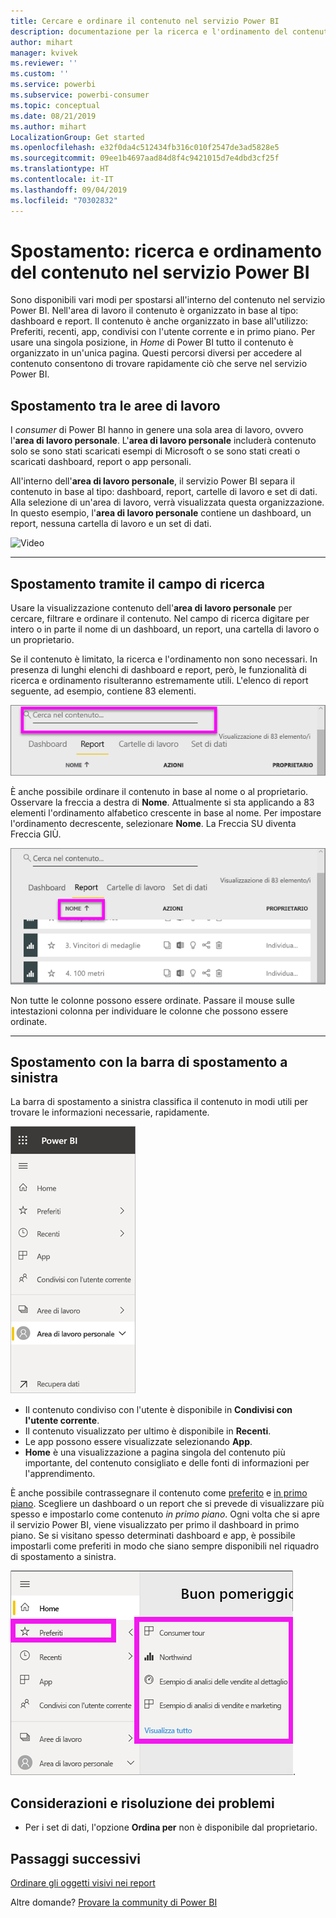 ```yaml
---
title: Cercare e ordinare il contenuto nel servizio Power BI
description: documentazione per la ricerca e l'ordinamento del contenuto nell'area di lavoro personale di Power BI
author: mihart
manager: kvivek
ms.reviewer: ''
ms.custom: ''
ms.service: powerbi
ms.subservice: powerbi-consumer
ms.topic: conceptual
ms.date: 08/21/2019
ms.author: mihart
LocalizationGroup: Get started
ms.openlocfilehash: e32f0da4c512434fb316c010f2547de3ad5828e5
ms.sourcegitcommit: 09ee1b4697aad84d8f4c9421015d7e4dbd3cf25f
ms.translationtype: HT
ms.contentlocale: it-IT
ms.lasthandoff: 09/04/2019
ms.locfileid: "70302832"
---
```

# <a name="navigation-searching-finding-and-sorting-content-in-power-bi-service"></a>Spostamento: ricerca e ordinamento del contenuto nel servizio Power BI
Sono disponibili vari modi per spostarsi all'interno del contenuto nel servizio Power BI. Nell'area di lavoro il contenuto è organizzato in base al tipo: dashboard e report.  Il contenuto è anche organizzato in base all'utilizzo: Preferiti, recenti, app, condivisi con l'utente corrente e in primo piano. Per usare una singola posizione, in *Home* di Power BI tutto il contenuto è organizzato in un'unica pagina. Questi percorsi diversi per accedere al contenuto consentono di trovare rapidamente ciò che serve nel servizio Power BI.  

## <a name="navigation-within-workspaces"></a>Spostamento tra le aree di lavoro

I *consumer* di Power BI hanno in genere una sola area di lavoro, ovvero l'**area di lavoro personale**. L'**area di lavoro personale** includerà contenuto solo se sono stati scaricati esempi di Microsoft o se sono stati creati o scaricati dashboard, report o app personali.  

All'interno dell'**area di lavoro personale**, il servizio Power BI separa il contenuto in base al tipo: dashboard, report, cartelle di lavoro e set di dati. Alla selezione di un'area di lavoro, verrà visualizzata questa organizzazione. In questo esempio, l'**area di lavoro personale** contiene un dashboard, un report, nessuna cartella di lavoro e un set di dati.

![Video](./media/end-user-search-sort/myworkspace/myworkspace.gif)

________________________________________
## <a name="navigation-using-the-search-field"></a>Spostamento tramite il campo di ricerca
Usare la visualizzazione contenuto dell'**area di lavoro personale** per cercare, filtrare e ordinare il contenuto. Nel campo di ricerca digitare per intero o in parte il nome di un dashboard, un report, una cartella di lavoro o un proprietario.  

Se il contenuto è limitato, la ricerca e l'ordinamento non sono necessari.  In presenza di lunghi elenchi di dashboard e report, però, le funzionalità di ricerca e ordinamento risulteranno estremamente utili. L'elenco di report seguente, ad esempio, contiene 83 elementi. 

![Cercare un report](./media/end-user-experience/power-bi-search.png)

È anche possibile ordinare il contenuto in base al nome o al proprietario. Osservare la freccia a destra di **Nome**. Attualmente si sta applicando a 83 elementi l'ordinamento alfabetico crescente in base al nome. Per impostare l'ordinamento decrescente, selezionare **Nome**. La Freccia SU diventa Freccia GIÙ.

![Ordinare il contenuto](./media/end-user-experience/power-bi-sort-new.png)

Non tutte le colonne possono essere ordinate. Passare il mouse sulle intestazioni colonna per individuare le colonne che possono essere ordinate.

___________________________________________________________________
## <a name="navigation-using-the-left-nav-bar"></a>Spostamento con la barra di spostamento a sinistra
La barra di spostamento a sinistra classifica il contenuto in modi utili per trovare le informazioni necessarie, rapidamente.  

![Barra di spostamento a sinistra](./media/end-user-search-sort/power-bi-navbar.png)


- Il contenuto condiviso con l'utente è disponibile in **Condivisi con l'utente corrente**.
- Il contenuto visualizzato per ultimo è disponibile in **Recenti**. 
- Le app possono essere visualizzate selezionando **App**.
- **Home** è una visualizzazione a pagina singola del contenuto più importante, del contenuto consigliato e delle fonti di informazioni per l'apprendimento.

È anche possibile contrassegnare il contenuto come [preferito](end-user-favorite.md) e [in primo piano](end-user-featured.md). Scegliere un dashboard o un report che si prevede di visualizzare più spesso e impostarlo come contenuto *in primo piano*. Ogni volta che si apre il servizio Power BI, viene visualizzato per primo il dashboard in primo piano. Se si visitano spesso determinati dashboard e app, è possibile impostarli come preferiti in modo che siano sempre disponibili nel riquadro di spostamento a sinistra.

![Riquadro a comparsa Preferiti](./media/end-user-search-sort/power-bi-favorite.png).



## <a name="considerations-and-troubleshooting"></a>Considerazioni e risoluzione dei problemi
* Per i set di dati, l'opzione **Ordina per** non è disponibile dal proprietario.

## <a name="next-steps"></a>Passaggi successivi
[Ordinare gli oggetti visivi nei report](end-user-change-sort.md)

Altre domande? [Provare la community di Power BI](http://community.powerbi.com/)
